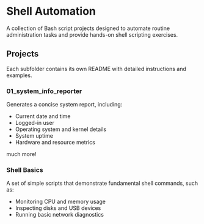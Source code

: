 # Shell Automation

A collection of Bash script projects designed to automate routine administration tasks and provide hands-on shell scripting exercises.

## Projects

Each subfolder contains its own README with detailed instructions and examples.

### 01_system_info_reporter

Generates a concise system report, including:
- Current date and time  
- Logged-in user  
- Operating system and kernel details  
- System uptime  
- Hardware and resource metrics

much more!
  
### Shell Basics

A set of simple scripts that demonstrate fundamental shell commands, such as:
- Monitoring CPU and memory usage  
- Inspecting disks and USB devices  
- Running basic network diagnostics  
